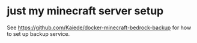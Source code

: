 # just my minecraft server setup

See <https://github.com/Kaiede/docker-minecraft-bedrock-backup>
for how to set up backup service.
